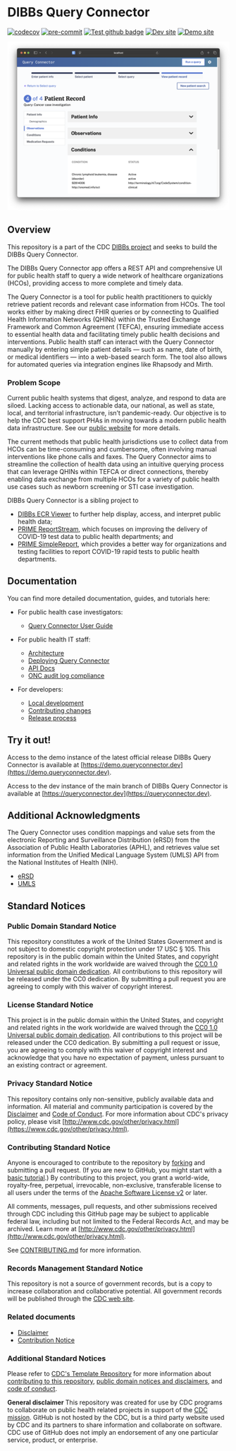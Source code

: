 # DIBBs Query Connector

[![codecov](https://codecov.io/gh/CDCgov/dibbs-query-connector/branch/main/graph/badge.svg)](https://codecov.io/gh/CDCgov/dibbs-query-connector)
[![pre-commit](https://img.shields.io/badge/pre--commit-enabled-brightgreen?logo=pre-commit)](https://github.com/pre-commit/pre-commit)
[![Test github badge](https://img.shields.io/github/actions/workflow/status/CDCgov/dibbs-query-connector/ci.yaml)](https://github.com/CDCgov/dibbs-query-connector/actions/workflows/ci.yaml)
[![Dev site](https://img.shields.io/website?url=https%3A%2F%2Fqueryconnector.dev&label=queryconnector.dev)](https://queryconnector.dev)
[![Demo site](https://img.shields.io/website?url=https%3A%2F%2Fdemo.queryconnector.dev&label=demo.queryconnector.dev)](https://demo.queryconnector.dev)

![Query Connector Screenshot](./public/query-connector-screenshot.png)

## Overview

This repository is a part of the CDC [DIBBs project](https://cdcgov.github.io/dibbs-site/) and seeks to build the DIBBs Query Connector.

The DIBBs Query Connector app offers a REST API and comprehensive UI for public health staff to query a wide network of healthcare organizations (HCOs), providing access to more complete and timely data.

The Query Connector is a tool for public health practitioners to quickly retrieve patient records and relevant case information from HCOs. The tool works either by making direct FHIR queries or by connecting to Qualified Health Information Networks (QHINs) within the Trusted Exchange Framework and Common Agreement (TEFCA), ensuring immediate access to essential health data and facilitating timely public health decisions and interventions. Public health staff can interact with the Query Connector manually by entering simple patient details — such as name, date of birth, or medical identifiers — into a web-based search form. The tool also allows for automated queries via integration engines like Rhapsody and Mirth.

### Problem Scope

Current public health systems that digest, analyze, and respond to data are siloed. Lacking access to actionable data, our national, as well as state, local, and territorial infrastructure, isn’t pandemic-ready. Our objective is to help the CDC best support PHAs in moving towards a modern public health data infrastructure. See our [public website](https://cdcgov.github.io/dibbs-site/) for more details.

The current methods that public health jurisdictions use to collect data from HCOs can be time-consuming and cumbersome, often involving manual interventions like phone calls and faxes. The Query Connector aims to streamline the collection of health data using an intuitive querying process that can leverage QHINs within TEFCA or direct connections, thereby enabling data exchange from multiple HCOs for a variety of public health use cases such as newborn screening or STI case investigation.

DIBBs Query Connector is a sibling project to

- [DIBBs ECR Viewer](https://github.com/CDCgov/dibbs-ecr-viewer/) to further help display, access, and interpret public health data;
- [PRIME ReportStream](https://reportstream.cdc.gov), which focuses on improving the delivery of COVID-19 test data to public health departments; and
- [PRIME SimpleReport](https://simplereport.gov), which provides a better way for organizations and testing facilities to report COVID-19 rapid tests to public health departments.

## Documentation

You can find more detailed documentation, guides, and tutorials here:

- For public health case investigators:

  - [Query Connector User Guide](src/docs/user-guide.md)

- For public health IT staff:

  - [Architecture](src/docs/architecture.md)
  - [Deploying Query Connector](src/docs/deployment.md)
  - [API Docs](src/docs/api.md)
  - [ONC audit log compliance](src/docs/audit-log.md)

- For developers:

  - [Local development](src/docs/development.md)
  - [Contributing changes](src/docs/contributing.md)
  - [Release process](src/docs/release.md)

## Try it out!

Access to the demo instance of the latest official release DIBBs Query Connector is available at [https://demo.queryconnector.dev](https://demo.queryconnector.dev).

Access to the dev instance of the main branch of DIBBs Query Connector is available at [https://queryconnector.dev](https://queryconnector.dev).

## Additional Acknowledgments

The Query Connector uses condition mappings and value sets from the electronic Reporting and Surveillance Distribution (eRSD) from the Association of Public Health Laboratories (APHL), and retrieves value set information from the Unified Medical Language System (UMLS) API from the National Institutes of Health (NIH).

- [eRSD](https://ecr.aimsplatform.org/ehr-implementers/triggering/)
- [UMLS](https://www.nlm.nih.gov/research/umls/index.html)

## Standard Notices

### Public Domain Standard Notice

This repository constitutes a work of the United States Government and is not
subject to domestic copyright protection under 17 USC § 105. This repository is in
the public domain within the United States, and copyright and related rights in
the work worldwide are waived through the [CC0 1.0 Universal public domain dedication](https://creativecommons.org/publicdomain/zero/1.0/).
All contributions to this repository will be released under the CC0 dedication. By
submitting a pull request you are agreeing to comply with this waiver of
copyright interest.

### License Standard Notice

This project is in the public domain within the United States, and copyright and
related rights in the work worldwide are waived through the [CC0 1.0 Universal public domain dedication](https://creativecommons.org/publicdomain/zero/1.0/).
All contributions to this project will be released under the CC0 dedication. By
submitting a pull request or issue, you are agreeing to comply with this waiver
of copyright interest and acknowledge that you have no expectation of payment,
unless pursuant to an existing contract or agreement.

### Privacy Standard Notice

This repository contains only non-sensitive, publicly available data and
information. All material and community participation is covered by the
[Disclaimer](docs/disclaimer.md)
and [Code of Conduct](https://github.com/CDCgov/template/blob/master/code-of-conduct.md).
For more information about CDC's privacy policy, please visit [http://www.cdc.gov/other/privacy.html](https://www.cdc.gov/other/privacy.html).

### Contributing Standard Notice

Anyone is encouraged to contribute to the repository by [forking](https://help.github.com/articles/fork-a-repo)
and submitting a pull request. (If you are new to GitHub, you might start with a
[basic tutorial](https://help.github.com/articles/set-up-git).) By contributing
to this project, you grant a world-wide, royalty-free, perpetual, irrevocable,
non-exclusive, transferable license to all users under the terms of the
[Apache Software License v2](http://www.apache.org/licenses/LICENSE-2.0.html) or
later.

All comments, messages, pull requests, and other submissions received through
CDC including this GitHub page may be subject to applicable federal law, including but not limited to the Federal Records Act, and may be archived. Learn more at [http://www.cdc.gov/other/privacy.html](http://www.cdc.gov/other/privacy.html).

See [CONTRIBUTING.md](src/docs/contributing.md) for more information.

### Records Management Standard Notice

This repository is not a source of government records, but is a copy to increase
collaboration and collaborative potential. All government records will be
published through the [CDC web site](http://www.cdc.gov).

### Related documents

- [Disclaimer](docs/disclaimer.md)
- [Contribution Notice](docs/contributing.md)

### Additional Standard Notices

Please refer to [CDC&#39;s Template Repository](https://github.com/CDCgov/template)
for more information about [contributing to this repository](https://github.com/CDCgov/template/blob/master/CONTRIBUTING.md),
[public domain notices and disclaimers](https://github.com/CDCgov/template/blob/master/DISCLAIMER.md),
and [code of conduct](https://github.com/CDCgov/template/blob/master/code-of-conduct.md).

**General disclaimer** This repository was created for use by CDC programs to collaborate on public health related projects in support of the [CDC mission](https://www.cdc.gov/about/organization/mission.htm). GitHub is not hosted by the CDC, but is a third party website used by CDC and its partners to share information and collaborate on software. CDC use of GitHub does not imply an endorsement of any one particular service, product, or enterprise.
